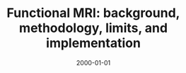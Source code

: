 ---
title: "Functional MRI: background, methodology, limits, and implementation"
date: 2000-01-01
authors_string: Peter Bandettini, R. Birn, K. Donahue
authors:
   - Peter Bandettini
   - R. Birn
   - K. Donahue
author_ids:
   - peter_bandettini
   - rasmus_birn
journal: ''
volume: 
issue: 
pages: 978-1014
book_title: ''
publisher: 'Cambridge University Press'
abstract: ""
project_id: 
paper_url: 
doi: 
data_loc: ''
code_loc: ''
file: '/assets/publications//assets/publications/'
file_name: '/assets/publications/'
type: book_chapter
pub_str: 'In:  (2000)'
layout: publication 
---
